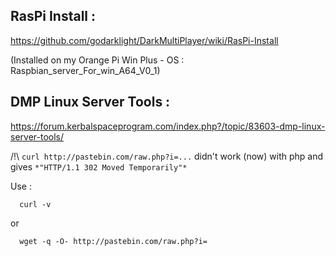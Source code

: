 
## RasPi Install :

https://github.com/godarklight/DarkMultiPlayer/wiki/RasPi-Install

(Installed on my Orange Pi Win Plus - OS : Raspbian_server_For_win_A64_V0_1)



## DMP Linux Server Tools :

https://forum.kerbalspaceprogram.com/index.php?/topic/83603-dmp-linux-server-tools/

 
 /!\ `curl http://pastebin.com/raw.php?i=...` didn't work (now) with php and gives `*"HTTP/1.1 302 Moved Temporarily"*`

Use :
```
  curl -v 
```
  or
```
  wget -q -O- http://pastebin.com/raw.php?i=
```
